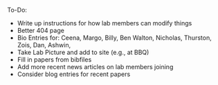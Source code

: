 To-Do:
- Write up instructions for how lab members can modify things
- Better 404 page
- Bio Entries for: Ceena, Margo, Billy, Ben Walton, Nicholas, Thurston, Zois, Dan, Ashwin,
- Take Lab Picture and add to site (e.g., at BBQ)
- Fill in papers from bibfiles
- Add more recent news articles on lab members joining
- Consider blog entries for recent papers